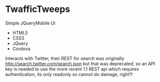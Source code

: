 TwafficTweeps
=============

Simple JQueryMobile UI

 - HTML5
 - CSS3
 - JQuery
 - Cordova
 
 Interacts with Twitter, their REST for search was originally http://search.twitter.com/search.json but that was deprecated, so an API key is needed to use the 
 more recent 1.1 REST api which requires authentication, its only readonly so cannot do damage, right?!
